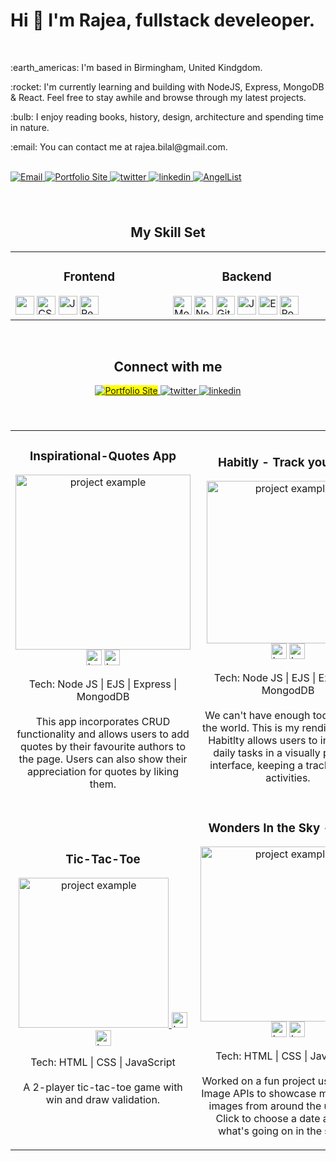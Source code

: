 



<h1 align="left">Hi 👋 I'm Rajea, fullstack develeoper.</h1>
<br>
<p align="left">:earth_americas: I'm based in Birmingham, United Kindgdom.</p>
<p align="left">:rocket: I'm currently learning and building with NodeJS, Express, MongoDB & React. Feel free to stay awhile and browse through my latest projects.</p>
<p align="left">:bulb: I enjoy reading books, history, design, architecture and spending time in nature.</p>
<p align="left">:email: You can contact me at rajea.bilal@gmail.com.</p>



<br>

<!-- Buttons Top -->

<div align="left"> 
<a href="mailto:rajea.bilal@gmail.com">
<img src="https://img.shields.io/badge/-Email Me-aa593e?style=for-the-badge&?logoWidth=50" alt="Email" style="margin-bottom: 5px;" />
</a>
<a href="https://rajea-bilal.netlify.app/">
<img src="https://img.shields.io/badge/-Portfolio-aa593e?style=for-the-badge&?logoWidth=50" alt="Portfolio Site" style="margin-bottom: 5px;" />
</a>
<a href="https://twitter.com/rajeabilal">
<img src="https://img.shields.io/badge/-Twitter-aa593e?style=for-the-badge&?logoWidth=50" alt="twitter" style="margin-bottom: 5px;" />
</a>
<a href="https://www.linkedin.com/in/rajea-bilal/">
<img src="https://img.shields.io/badge/-Linkedin-aa593e?style=for-the-badge&?logoWidth=50" alt="linkedin" style="margin-bottom: 5px;" />
</a>  
<a href="https://angel.co/u/rajea-bilal">
<img src="https://img.shields.io/badge/-AngelList-aa593e?style=for-the-badge&?logoWidth=50" alt="AngelList" style="margin-bottom: 5px;" />
</a> 
</div>

<br>
<br>
  
<div align="center">
  
<h2>My Skill Set</h2>

<table><tr><td valign="top" width="40%">

  <h3 align="center">Frontend</h3>

<div align="left">  
<img src="https://img.shields.io/badge/html5-%23E34F26.svg?style=for-the-badge&logo=html5&logoColor=white" height="30" />  
<img src="https://img.shields.io/badge/css3-%231572B6.svg?style=for-the-badge&logo=css3&logoColor=white" alt="CSS3" height="30" />  
<img src="https://img.shields.io/badge/javascript-%23323330.svg?style=for-the-badge&logo=javascript&logoColor=%23F7DF1E)" alt="JavaScript" height="30" />  
<img src="https://img.shields.io/badge/react-%2320232a.svg?style=for-the-badge&logo=react&logoColor=%2361DAFB)" alt="React" height="30" />   
</div>

</td><td valign="top" width="40%">

  <h3 align="center">Backend</h3>

<div align="left">  
<img src="https://img.shields.io/badge/MongoDB-%234ea94b.svg?style=for-the-badge&logo=mongodb&logoColor=white)" alt="MongoDB" height="30" />  
<img src="https://img.shields.io/badge/node.js-6DA55F?style=for-the-badge&logo=node.js&logoColor=white)" alt="Node.js" height="30" />  
<img src="https://img.shields.io/badge/git-%23F05033.svg?style=for-the-badge&logo=git&logoColor=white)" alt="Git" height="30" />  
<img src="https://img.shields.io/badge/javascript-%23323330.svg?style=for-the-badge&logo=javascript&logoColor=%23F7DF1E)" alt="JavaScript" height="30" />  
<img src="https://img.shields.io/badge/express.js-%23404d59.svg?style=for-the-badge&logo=express&logoColor=%2361DAFB)" alt="Express.js" height="30" />
<img src="https://img.shields.io/badge/postgres-%23316192.svg?style=for-the-badge&logo=postgresql&logoColor=white" alt="PostgreSQL" height="30" />  
</div>

</td></tr></table>


</div>




<!-- <p><img align="left" src="https://github-readme-stats.vercel.app/api/top-langs?username=rajea-bilal&show_icons=true&locale=en&layout=compact" alt="rajea-bilal" /></p> -->
<!-- 
<p>&nbsp;<img align="center" src="https://github-readme-stats.vercel.app/api?username=rajea-bilal&show_icons=true&locale=en" alt="rajea-bilal" /></p> -->

<br>

<div align="center">

## Connect with me

<a href="https://rajea-bilal.netlify.app/">
<img src="https://img.shields.io/badge/-Portfolio-aa593e?style=for-the-badge&?logoWidth=50" alt="Portfolio Site" style="background:yellow;" />
</a>
<a href="https://twitter.com/rajeabilal">
<img src="https://img.shields.io/badge/-Twitter-aa593e?style=for-the-badge&?logoWidth=50" alt="twitter" style="margin-bottom: 5px;" />
</a>
<a href="https://www.linkedin.com/in/rajea-bilal/">
<img src="https://img.shields.io/badge/-Linkedin-aa593e?style=for-the-badge&?logoWidth=50" alt="linkedin" style="margin-bottom: 5px;" />
</a>  

</div>

<br>
<br>

<!-- PROJECTS -->


<div align="center">
  <table>
      <tr>
        <td width="50%">
          <h3 align="center">Inspirational-Quotes App</h3>
          <p align="center">
            <a href="https://github.com/rajea-bilal/inspirational-quote-CRUD" target="_blank" rel="noreferrer"> <img src="https://media.giphy.com/media/uarFQ4KBArIyugn7xd/giphy.gif" height="280px" alt="project example"/> </a>
            <span> <a href="https://github.com/rajea-bilal/inspirational-quote-CRUD" target="_blank" rel="noreferrer""><img src="https://img.shields.io/badge/-Repo-aa593e?style=for-the-badge&?logoWidth=40" alt="button to repository" height ="25px"></a> <a href="http://inspirational-quote-crud.herokuapp.com" target="_blank" rel="noreferrer"><img src="https://img.shields.io/badge/-Live_site-aa593e?style=for-the-badge&?logoWidth=40" alt="button to live site" height="25px"></a> </span>
            <p align="center">
              Tech: Node JS | EJS | Express | MongodDB <br><br>
              This app incorporates CRUD functionality and allows users to add quotes by their favourite authors to the page. Users can also show their appreciation for quotes by liking them.
            </p>
          </p>
        </td>
        <td width="50%">
          <h3 align="center">Habitly - Track your day</h3>
          <p align="center">
            <a href="https://github.com/rajea-bilal/todo-mvc" target="_blank" rel="noreferrer"> <img src="https://media.giphy.com/media/7C0yceS4OgEe7x3ju3/giphy.gif" height="260px" alt="project example"/> </a>
            <span> <a href="https://github.com/rajea-bilal/todo-mvc" target="_blank" rel="noreferrer""><img src="https://img.shields.io/badge/-Repo-aa593e?style=for-the-badge&?logoWidth=40" alt="button to repository" height ="25px"></a> <a href="https://habitly.up.railway.app" target="_blank" rel="noreferrer"><img src="https://img.shields.io/badge/-Live_site-aa593e?style=for-the-badge&?logoWidth=40" alt="button to live site" height="25px"></a> </span>
            <p align="center">
            Tech: Node JS | EJS | Express | MongodDB <br><br>
              We can't have enough todo apps in the world. This is my rendition of it :) Habitlty allows users to input their daily tasks in a visually pleasing interface, keeping a track of their activities.
            </p>
          </p>
        </td>
      </tr>
      <tr>
        <td width="50%" height="70%">
          <h3 align="center">Tic-Tac-Toe</h3>
          <p align="center">
            <a href="https://github.com/rajea-bilal/tic-tac-toe" target="_blank" rel="noreferrer"> <img src="https://media.giphy.com/media/tTJBvWo2I89A2ZN1qv/giphy.gif" height="240px" alt="project example"/> </a>
            <span> <a href="https://github.com/rajea-bilal/tic-tac-toe" target="_blank" rel="noreferrer""><img src="https://img.shields.io/badge/-Repo-aa593e?style=for-the-badge&?logoWidth=40" alt="button to repository" height ="25px"></a> <a href="http://ticcy-tac-toe.netlify.app" target="_blank" rel="noreferrer"><img src="https://img.shields.io/badge/-Live_site-aa593e?style=for-the-badge&?logoWidth=40" alt="button to live site" height="25px"></a></span>
            <p align="center">
              Tech: HTML | CSS | JavaScript <br><br>
              A 2-player tic-tac-toe game with win and draw validation.
            </p>
          </p>
        </td>
        <td width="50%" height="50%">
          <h3 align="center">Wonders In the Sky - NASA</h3>
          <p align="center">
            <a href="https://github.com/rajea-bilal/nasa-daily-images" target="_blank" rel="noreferrer"> <img src="https://media.giphy.com/media/YILLeAajL6GaFR6qbj/giphy.gif" height="280px" alt="project example"/> </a>
            <span> <a href="https://github.com/rajea-bilal/nasa-daily-images" target="_blank" rel="noreferrer""><img src="https://img.shields.io/badge/-Repo-aa593e?style=for-the-badge&?logoWidth=40" alt="button to repository" height ="25px"></a> <a href="https://nasa-images-daily.netlify.app" target="_blank" rel="noreferrer"><img src="https://img.shields.io/badge/-Live_site-aa593e?style=for-the-badge&?logoWidth=40" alt="button to live site" height="25px"></a> </span>
            <p align="center">
             Tech: HTML | CSS | JavaScript <br><br>
              Worked on a fun project using NASA Image APIs to showcase magnificent images from around the universe. Click to choose a date and see what's going on in the skies :)
            </p>
          </p>
        </td>
      </tr>
  </table>
</div>
